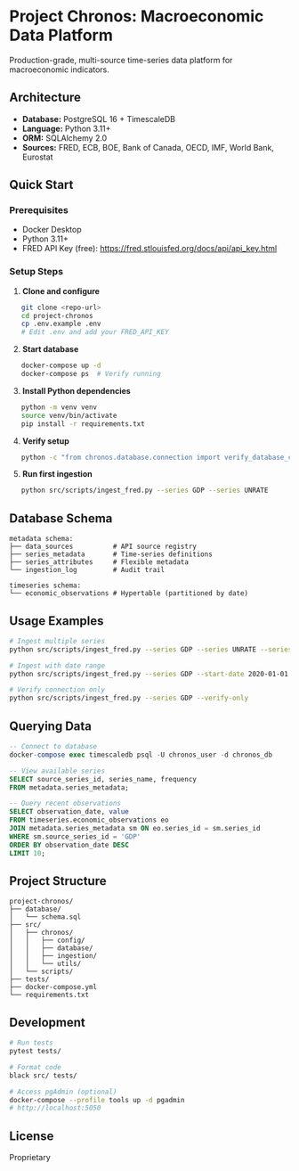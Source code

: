 # Project Chronos: Macroeconomic Data Platform

Production-grade, multi-source time-series data platform for macroeconomic indicators.

## Architecture

- **Database:** PostgreSQL 16 + TimescaleDB
- **Language:** Python 3.11+
- **ORM:** SQLAlchemy 2.0
- **Sources:** FRED, ECB, BOE, Bank of Canada, OECD, IMF, World Bank, Eurostat

## Quick Start

### Prerequisites

- Docker Desktop
- Python 3.11+
- FRED API Key (free): https://fred.stlouisfed.org/docs/api/api_key.html

### Setup Steps

1. **Clone and configure**
```bash
   git clone <repo-url>
   cd project-chronos
   cp .env.example .env
   # Edit .env and add your FRED_API_KEY
```

2. **Start database**
```bash
   docker-compose up -d
   docker-compose ps  # Verify running
```

3. **Install Python dependencies**
```bash
   python -m venv venv
   source venv/bin/activate
   pip install -r requirements.txt
```

4. **Verify setup**
```bash
   python -c "from chronos.database.connection import verify_database_connection; verify_database_connection()"
```

5. **Run first ingestion**
```bash
   python src/scripts/ingest_fred.py --series GDP --series UNRATE
```

## Database Schema
```
metadata schema:
├── data_sources          # API source registry
├── series_metadata       # Time-series definitions
├── series_attributes     # Flexible metadata
└── ingestion_log         # Audit trail

timeseries schema:
└── economic_observations # Hypertable (partitioned by date)
```

## Usage Examples
```bash
# Ingest multiple series
python src/scripts/ingest_fred.py --series GDP --series UNRATE --series CPIAUCSL

# Ingest with date range
python src/scripts/ingest_fred.py --series GDP --start-date 2020-01-01

# Verify connection only
python src/scripts/ingest_fred.py --series GDP --verify-only
```

## Querying Data
```sql
-- Connect to database
docker-compose exec timescaledb psql -U chronos_user -d chronos_db

-- View available series
SELECT source_series_id, series_name, frequency 
FROM metadata.series_metadata;

-- Query recent observations
SELECT observation_date, value
FROM timeseries.economic_observations eo
JOIN metadata.series_metadata sm ON eo.series_id = sm.series_id
WHERE sm.source_series_id = 'GDP'
ORDER BY observation_date DESC
LIMIT 10;
```

## Project Structure
```
project-chronos/
├── database/
│   └── schema.sql
├── src/
│   ├── chronos/
│   │   ├── config/
│   │   ├── database/
│   │   ├── ingestion/
│   │   └── utils/
│   └── scripts/
├── tests/
├── docker-compose.yml
└── requirements.txt
```

## Development
```bash
# Run tests
pytest tests/

# Format code
black src/ tests/

# Access pgAdmin (optional)
docker-compose --profile tools up -d pgadmin
# http://localhost:5050
```

## License

Proprietary
